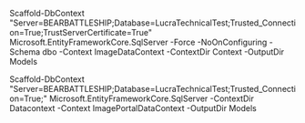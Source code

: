 Scaffold-DbContext "Server=BEARBATTLESHIP;Database=LucraTechnicalTest;Trusted_Connection=True;TrustServerCertificate=True" Microsoft.EntityFrameworkCore.SqlServer -Force -NoOnConfiguring -Schema dbo -Context ImageDataContext -ContextDir Context -OutputDir Models

Scaffold-DbContext "Server=BEARBATTLESHIP;Database=LucraTechnicalTest;Trusted_Connection=True;" Microsoft.EntityFrameworkCore.SqlServer -ContextDir Datacontext -Context ImagePortalDataContext  -OutputDir Models